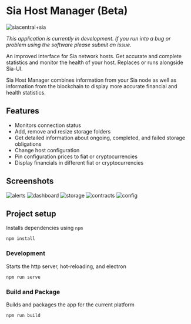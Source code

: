 # Sia Host Manager (Beta)

![siacentral+sia](https://imgur.com/MtDubn1.png)

*This application is currently in development. If you run into a bug or problem using the software please submit an issue.*

An improved interface for Sia network hosts. Get accurate and complete statistics and 
monitor the health of your host. Replaces or runs alongside Sia-UI.

Sia Host Manager combines information from your Sia node as well as information from the blockchain to display more accurate financial and health statistics.

## Features

+ Monitors connection status
+ Add, remove and resize storage folders
+ Get detailed information about ongoing, completed, and failed storage obligations
+ Change host configuration
+ Pin configuration prices to fiat or cryptocurrencies
+ Display financials in different fiat or cryptocurrencies

## Screenshots

![alerts](https://siacentral-public.s3.us-east-2.amazonaws.com/res/alerts.png)
![dashboard](https://siacentral-public.s3.us-east-2.amazonaws.com/res/dashboard.png)
![storage](https://siacentral-public.s3.us-east-2.amazonaws.com/res/storage.png)
![contracts](https://siacentral-public.s3.us-east-2.amazonaws.com/res/contracts.png)
![config](https://siacentral-public.s3.us-east-2.amazonaws.com/res/config.png)

## Project setup

Installs dependencies using `npm`

```
npm install
```

### Development

Starts the http server, hot-reloading, and electron

```
npm run serve
```

### Build and Package

Builds and packages the app for the current platform

```
npm run build
```

